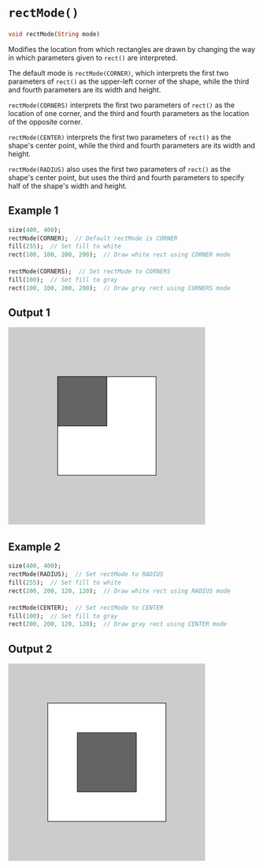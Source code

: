 # `rectMode()`

```dart
void rectMode(String mode)
```

Modifies the location from which rectangles are drawn by changing the way in which parameters given to `rect()` are interpreted.

The default mode is `rectMode(CORNER)`, which interprets the first two parameters of `rect()` as the upper-left corner of the shape, while the third and fourth parameters are its width and height.

`rectMode(CORNERS)` interprets the first two parameters of `rect()` as the location of one corner, and the third and fourth parameters as the location of the opposite corner.

`rectMode(CENTER)` interprets the first two parameters of `rect()` as the shape's center point, while the third and fourth parameters are its width and height.

`rectMode(RADIUS)` also uses the first two parameters of `rect()` as the shape's center point, but uses the third and fourth parameters to specify half of the shape's width and height.

## Example 1

```dart
size(400, 400);
rectMode(CORNER);  // Default rectMode is CORNER
fill(255);  // Set fill to white
rect(100, 100, 200, 200);  // Draw white rect using CORNER mode

rectMode(CORNERS);  // Set rectMode to CORNERS
fill(100);  // Set fill to gray
rect(100, 100, 200, 200);  // Draw gray rect using CORNERS mode

```

## Output 1

<img src="./_images/rectMode_1.png" width="400" height="400" />

## Example 2

```dart
size(400, 400);
rectMode(RADIUS);  // Set rectMode to RADIUS
fill(255);  // Set fill to white
rect(200, 200, 120, 120);  // Draw white rect using RADIUS mode

rectMode(CENTER);  // Set rectMode to CENTER
fill(100);  // Set fill to gray
rect(200, 200, 120, 120);  // Draw gray rect using CENTER mode
```

## Output 2

<img src="./_images/rectMode_2.png" width="400" height="400" />
